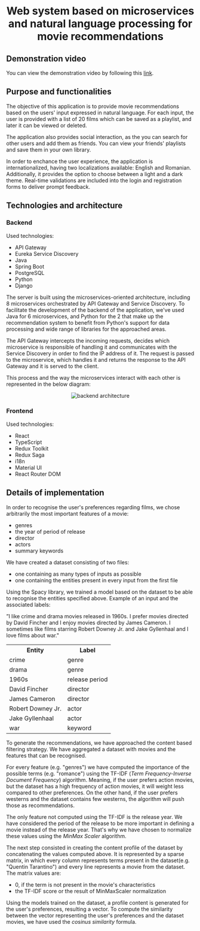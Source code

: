 # <p align="center">Web system based on microservices and natural language processing for movie recommendations</p>

## Demonstration video

You can view the demonstration video by following this [link](https://www.youtube.com/watch?v=I6_OlxD79qU).

## Purpose and functionalities

The objective of this application is to provide movie recommendations based on the users' input expressed in natural language.
For each input, the user is provided with a list of 20 films which can be saved as a playlist, and later it can be viewed or deleted.

The application also provides social interaction, as the you can search for other users and add them as friends. You can view your friends' playlists and save them in your own library.  

In order to enchance the user experience, the application is internationalized, having two localizations available: English and Romanian. Additionally, it provides
the option to choose between a light and a dark theme. Real-time validations are included into the login and registration forms to deliver prompt feedback.

## Technologies and architecture

### Backend

Used technologies:

<ul>
<li>API Gateway</li>
<li>Eureka Service Discovery</li>
<li>Java</li>
<li>Spring Boot</li>
<li>PostgreSQL</li>
<li>Python</li>
<li>Django</li>
</ul>

The server is built using the microservices-oriented architecture, including 8 microservices orchestrated by API Gateway and Service Discovery. 
To facilitate the development of the backend of the application, we've used Java for 6 microservices, 
and Python for the 2 that make up the recommendation system to benefit from Python's support for data processing and wide range of libraries for the approached areas.


The API Gateway intercepts the incoming requests, decides which microservice is responsible of handling it and communicates with the Service Discovery in order to find the IP address of it.
The request is passed to the microservice, which handles it and returns the response to the API Gateway and it is served to the client. 

This process and the way the microservices interact with each other is represented in the below diagram:

<div align="center">
  <img src="https://i.imgur.com/yxWGCTq.png" alt="backend architecture">
</div>

### Frontend

Used technologies:

<ul>
<li>React</li>
<li>TypeScript</li>
<li>Redux Toolkit</li>
<li>Redux Saga</li>
<li>i18n</li>
<li>Material UI</li>
<li>React Router DOM</li>
</ul>

## Details of implementation

In order to recognise the user's preferences regarding films, we chose arbitrarily the most important features of a movie:
<ul>
  <li>genres</li>
  <li>the year of period of release</li>
  <li>director</li>
  <li>actors</li>
  <li>summary keywords</li>
</ul>

We have created a dataset consisting of two files: 
<ul>
  <li>one containing as many types of inputs as possible</li>
  <li>one containing the entities present in every input from the first file</li>
</ul>

Using the Spacy library, we trained a model based on the dataset to be able to recognise the entities specified above.
Example of an input and the associated labels:

 ”I like crime and drama movies released in 1960s. I prefer movies directed by David
 Fincher and I enjoy movies directed by James Cameron. I sometimes like films starring Robert
 Downey Jr. and Jake Gyllenhaal and I love films about war."

<div align="center">
<table>
  <tr>
    <th>
      Entity
    </th>
    <th>
      Label
    </th>
  </th>
</tr>
  <tr>
    <td>crime</td>
    <td>genre</td>
  </tr>
  <tr>
    <td>drama</td>
    <td>genre</td>
  </tr>
  <tr>
    <td>1960s</td>
    <td>release period</td>
  </tr>
  <tr>
    <td>David Fincher</td>
    <td>director</td>
  </tr>    
  <tr>
    <td>James Cameron</td>
    <td>director</td>
  </tr>
  <tr>
    <td>Robert Downey Jr.</td>
    <td>actor</td>
  </tr>
  <tr>
    <td>Jake Gyllenhaal</td>
    <td>actor</td>
  </tr>
  <tr>
    <td>war</td>
    <td>keyword</td>
  </tr>
</table>
</div>


To generate the recommendations, we have approached the content based filtering strategy. We have aggregated a dataset with movies and the features that can be recognised. 

For every feature (e.g. "genres") we have computed the importance of the possible terms (e.g. "romance") using the TF-IDF (<i>Term Frequency-Inverse Document Frequency</i>) algorithm. 
Meaning, if the user prefers action movies, but the dataset has a high frequency of action movies, it will weight less compared to other preferences. 
On the other hand, if the user prefers westerns and the dataset contains few westerns, the algorithm will push those as recommendations.

The only feature not computed using the TF-IDF is the release year. We have considered the period of the release to be more important in defining a movie instead of the release year. That's why
we have chosen to normalize these values using the <i>MinMax Scaler</i> algorithm.

The next step consisted in creating the content profile of the dataset by concatenating the values computed above. 
It is represented by a sparse matrix, in which every column represents terms present in the dataset(e.g. "Quentin Tarantino") and every line represents a movie from the dataset. The matrix values
are:
<ul>
  <li>0, if the term is not present in the movie's characteristics</li>
  <li>the TF-IDF score or the result of MinMaxScaler normalization</li>
</ul>

Using the models trained on the dataset, a profile content is generated for the user's preferences, resulting a vector. 
To compute the similarity between the vector representing the user's preferences and the dataset movies, we have used the <i>cosinus similarity</i> formula.
